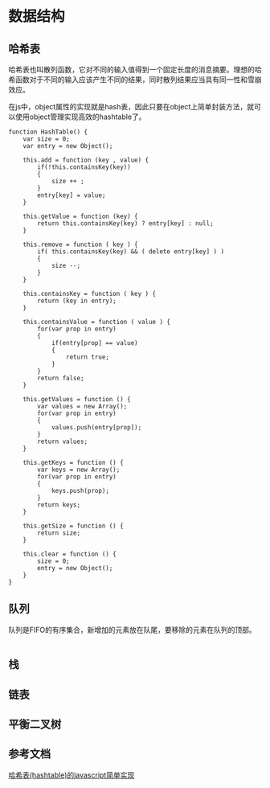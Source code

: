 # 数据结构

## 哈希表

哈希表也叫散列函数，它对不同的输入值得到一个固定长度的消息摘要。理想的哈希函数对于不同的输入应该产生不同的结果，同时散列结果应当具有同一性和雪崩效应。

在js中，object属性的实现就是hash表，因此只要在object上简单封装方法，就可以使用object管理实现高效的hashtable了。

```
function HashTable() {
    var size = 0;
    var entry = new Object();

    this.add = function (key , value) {
        if(!this.containsKey(key))
        {
            size ++ ;
        }
        entry[key] = value;
    }

    this.getValue = function (key) {
        return this.containsKey(key) ? entry[key] : null;
    }

    this.remove = function ( key ) {
        if( this.containsKey(key) && ( delete entry[key] ) )
        {
            size --;
        }
    }

    this.containsKey = function ( key ) {
        return (key in entry);
    }

    this.containsValue = function ( value ) {
        for(var prop in entry)
        {
            if(entry[prop] == value)
            {
                return true;
            }
        }
        return false;
    }

    this.getValues = function () {
        var values = new Array();
        for(var prop in entry)
        {
            values.push(entry[prop]);
        }
        return values;
    }

    this.getKeys = function () {
        var keys = new Array();
        for(var prop in entry)
        {
            keys.push(prop);
        }
        return keys;
    }

    this.getSize = function () {
        return size;
    }

    this.clear = function () {
        size = 0;
        entry = new Object();
    }
}
```

## 队列

队列是FIFO的有序集合，新增加的元素放在队尾，要移除的元素在队列的顶部。

```

```

## 栈

## 链表

## 平衡二叉树

## 参考文档

[哈希表(hashtable)的javascript简单实现](https://www.cnblogs.com/hyl8218/archive/2010/01/18/1650589.html)
